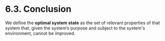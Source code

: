 # 6.3. Conclusion

We define the **optimal system state** as the set of relevant properties of that system that, given the system’s purpose and subject to the system's environment, cannot be improved.


